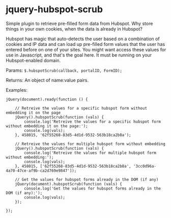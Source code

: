 # jquery-hubspot-scrub
Simple plugin to retrieve pre-filled form data from Hubspot.
Why store things in your own cookies, when the data is already in Hubspot?

Hubspot has magic that auto-detects the user based on a combination of cookies and IP data and can load up pre-filled form values that the user has entered before on one of your sites. You might want access these values for use in Javascript, and that's the goal here. It must be running on your Hubspot-enabled domain.

Params:
```$.hubspotScrub(callback, portalID, FormID);```

Returns:
An object of name:value pairs.

Examples:
```
jQuery(document).ready(function () {

    // Retreive the values for a specific hubspot form without embedding it on the page
    jQuery().hubspotScrub(function (vals) {
        console.log('Retreive the values for a specific hubspot form without embedding it on the page:');
        console.log(vals);
    }, 458015, '62f55268-83d5-4d1d-9532-563b18ca2b8a');

    // Retreive the values for multiple hubspot form without embedding
    jQuery().hubspotScrub(function (vals) {
        console.log('Retreive the values for multiple hubspot form without embedding:');
        console.log(vals);
    }, 458015, ['62f55268-83d5-4d1d-9532-563b18ca2b8a', '3cc0d96a-4a70-47ce-af9b-ca2d769e9847']);

    // Get the values for hubspot forms already in the DOM (if any)
    jQuery(document).hubspotScrub(function (vals) {
        console.log('Get the values for hubspot forms already in the DOM (if any):');
        console.log(vals);
    });
    
});
```
